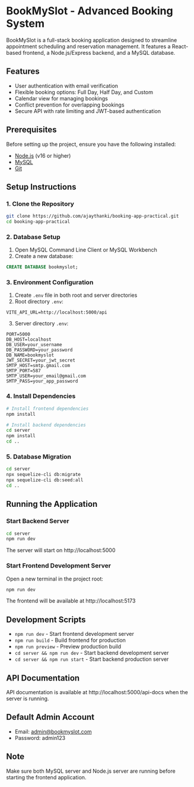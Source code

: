 # BookMySlot - Advanced Booking System

BookMySlot is a full-stack booking application designed to streamline appointment scheduling and reservation management. It features a React-based frontend, a Node.js/Express backend, and a MySQL database.

## Features
- User authentication with email verification
- Flexible booking options: Full Day, Half Day, and Custom
- Calendar view for managing bookings
- Conflict prevention for overlapping bookings
- Secure API with rate limiting and JWT-based authentication

## Prerequisites
Before setting up the project, ensure you have the following installed:
- [Node.js](https://nodejs.org/) (v16 or higher)
- [MySQL](https://www.mysql.com/)
- [Git](https://git-scm.com/)

## Setup Instructions

### 1. Clone the Repository
```bash
git clone https://github.com/ajaythanki/booking-app-practical.git
cd booking-app-practical
```

### 2. Database Setup
1. Open MySQL Command Line Client or MySQL Workbench
2. Create a new database:
```sql
CREATE DATABASE bookmyslot;
```

### 3. Environment Configuration
1. Create `.env` file in both root and server directories
2. Root directory `.env`:
```plaintext
VITE_API_URL=http://localhost:5000/api
```
3. Server directory `.env`:
```plaintext
PORT=5000
DB_HOST=localhost
DB_USER=your_username
DB_PASSWORD=your_password
DB_NAME=bookmyslot
JWT_SECRET=your_jwt_secret
SMTP_HOST=smtp.gmail.com
SMTP_PORT=587
SMTP_USER=your_email@gmail.com
SMTP_PASS=your_app_password
```

### 4. Install Dependencies
```bash
# Install frontend dependencies
npm install

# Install backend dependencies
cd server
npm install
cd ..
```

### 5. Database Migration
```bash
cd server
npx sequelize-cli db:migrate
npx sequelize-cli db:seed:all
cd ..
```

## Running the Application

### Start Backend Server
```bash
cd server
npm run dev
```
The server will start on http://localhost:5000

### Start Frontend Development Server
Open a new terminal in the project root:
```bash
npm run dev
```
The frontend will be available at http://localhost:5173

## Development Scripts
- `npm run dev` - Start frontend development server
- `npm run build` - Build frontend for production
- `npm run preview` - Preview production build
- `cd server && npm run dev` - Start backend development server
- `cd server && npm run start` - Start backend production server

## API Documentation
API documentation is available at http://localhost:5000/api-docs when the server is running.

## Default Admin Account
- Email: admin@bookmyslot.com
- Password: admin123

## Note
Make sure both MySQL server and Node.js server are running before starting the frontend application.